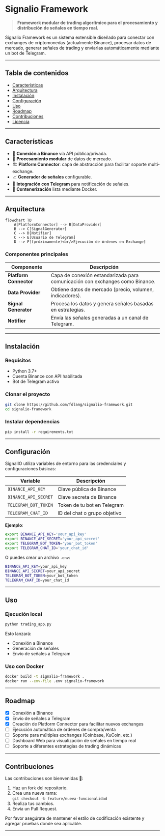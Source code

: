 # Signalio Framework

> **Framework modular de trading algorítmico para el procesamiento y distribución de señales en tiempo real.**

Signalio Framework es un sistema extensible diseñado para conectar con exchanges de criptomonedas (actualmente Binance), procesar datos de mercado, generar señales de trading y enviarlas automáticamente mediante un bot de Telegram.

---

## Tabla de contenidos

- [Características](#características)
- [Arquitectura](#arquitectura)
- [Instalación](#instalación)
- [Configuración](#configuración)
- [Uso](#uso)
- [Roadmap](#roadmap)
- [Contribuciones](#contribuciones)
- [Licencia](#licencia)

---

## Características

- 🔌 **Conexión a Binance** vía API pública/privada.
- 🧠 **Procesamiento modular** de datos de mercado.
- 🏗️ **Platform Connector**: capa de abstracción para facilitar soporte multi-exchange.
- 📈 **Generador de señales** configurable.
- 📲 **Integración con Telegram** para notificación de señales.
- 🚀 **Contenerización** lista mediante Docker.

---

## Arquitectura

```mermaid
flowchart TD
    A[PlatformConnector] --> B[DataProvider]
    B --> C[SignalGenerator]
    C --> D[Notifier]
    C --> E[Usuario de Telegram]
    D --> F[(próximamente)<br/>Ejecución de órdenes en Exchange]
```

### Componentes principales

| Componente          | Descripción |
|----------------------|-------------|
| **Platform Connector** | Capa de conexión estandarizada para comunicación con exchanges como Binance. |
| **Data Provider**    | Obtiene datos de mercado (precio, volumen, indicadores). |
| **Signal Generator** | Procesa los datos y genera señales basadas en estrategias. |
| **Notifier**         | Envía las señales generadas a un canal de Telegram. |

---

## Instalación

### Requisitos

- Python 3.7+
- Cuenta Binance con API habilitada
- Bot de Telegram activo

### Clonar el proyecto

```bash
git clone https://github.com/fdlang/signalio-framework.git
cd signalio-framework
```

### Instalar dependencias

```bash
pip install -r requirements.txt
```

---

## Configuración

SignalIO utiliza variables de entorno para las credenciales y configuraciones básicas:

| Variable               | Descripción                         |
|-------------------------|-------------------------------------|
| `BINANCE_API_KEY`        | Clave pública de Binance           |
| `BINANCE_API_SECRET`     | Clave secreta de Binance           |
| `TELEGRAM_BOT_TOKEN`     | Token de tu bot en Telegram        |
| `TELEGRAM_CHAT_ID`       | ID del chat o grupo objetivo       |

**Ejemplo**:

```bash
export BINANCE_API_KEY='your_api_key'
export BINANCE_API_SECRET='your_api_secret'
export TELEGRAM_BOT_TOKEN='your_bot_token'
export TELEGRAM_CHAT_ID='your_chat_id'
```

O puedes crear un archivo `.env`:

```bash
BINANCE_API_KEY=your_api_key
BINANCE_API_SECRET=your_api_secret
TELEGRAM_BOT_TOKEN=your_bot_token
TELEGRAM_CHAT_ID=your_chat_id
```

---

## Uso

### Ejecución local

```bash
python trading_app.py
```

Esto lanzará:
- Conexión a Binance
- Generación de señales
- Envío de señales a Telegram

### Uso con Docker

```bash
docker build -t signalio-framework .
docker run --env-file .env signalio-framework
```

---

## Roadmap

- [x] Conexión a Binance
- [x] Envío de señales a Telegram
- [x] Creación de Platform Connector para facilitar nuevos exchanges
- [ ] Ejecución automática de órdenes de compra/venta
- [ ] Soporte para múltiples exchanges (Coinbase, KuCoin, etc.)
- [ ] Dashboard Web para visualización de señales en tiempo real
- [ ] Soporte a diferentes estrategias de trading dinámicas

---

## Contribuciones

Las contribuciones son bienvenidas 🚀:

1. Haz un fork del repositorio.
2. Crea una nueva rama:  
   `git checkout -b feature/nueva-funcionalidad`
3. Realiza tus cambios.
4. Envía un Pull Request.

Por favor asegúrate de mantener el estilo de codificación existente y agregar pruebas donde sea aplicable.

---
